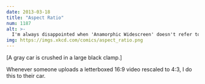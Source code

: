 ```yaml
---
date: 2013-03-18
title: "Aspect Ratio"
num: 1187
alt: >-
  I'm always disappointed when 'Anamorphic Widescreen' doesn't refer to a widescreen Animorphs movie.
img: https://imgs.xkcd.com/comics/aspect_ratio.png
---
```

[A gray car is crushed in a large black clamp.]

Whenever someone uploads a letterboxed 16:9 video rescaled to 4:3, I do this to their car.